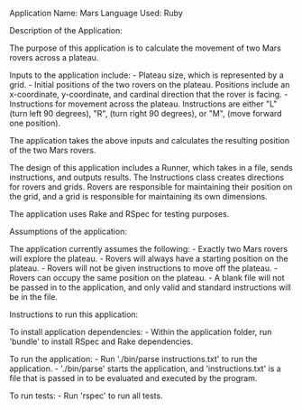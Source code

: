 Application Name: Mars
Language Used: Ruby

Description of the Application: 

  The purpose of this application is to calculate the movement of two Mars rovers across a plateau. 

  Inputs to the application include:
    - Plateau size, which is represented by a grid. 
    - Initial positions of the two rovers on the plateau. Positions include an x-coordinate, y-coordinate, and cardinal direction that the rover is facing. 
    - Instructions for movement across the plateau. Instructions are either "L" (turn left 90 degrees), "R", (turn right 90 degrees), or "M", (move forward one position). 

  The application takes the above inputs and calculates the resulting position of the two Mars rovers. 

  The design of this application includes a Runner, which takes in a file, sends instructions, and outputs results. The Instructions class creates directions for rovers and grids. Rovers are responsible for maintaining their position on the grid, and a grid is responsible for maintaining its own dimensions. 

  The application uses Rake and RSpec for testing purposes.


Assumptions of the application: 

  The application currently assumes the following: 
    - Exactly two Mars rovers will explore the plateau. 
    - Rovers will always have a starting position on the plateau. 
    - Rovers will not be given instructions to move off the plateau.
    - Rovers can occupy the same position on the plateau. 
    - A blank file will not be passed in to the application, and only valid and standard instructions will be in the file. 
      

Instructions to run this application: 

  To install application dependencies: 
    - Within the application folder, run 'bundle' to install RSpec and Rake dependencies.

  To run the application: 
    - Run './bin/parse instructions.txt' to run the application. 
      - './bin/parse' starts the application, and 'instructions.txt' is a file that is passed in to be evaluated and executed by the program. 

  To run tests:
    - Run 'rspec' to run all tests.



